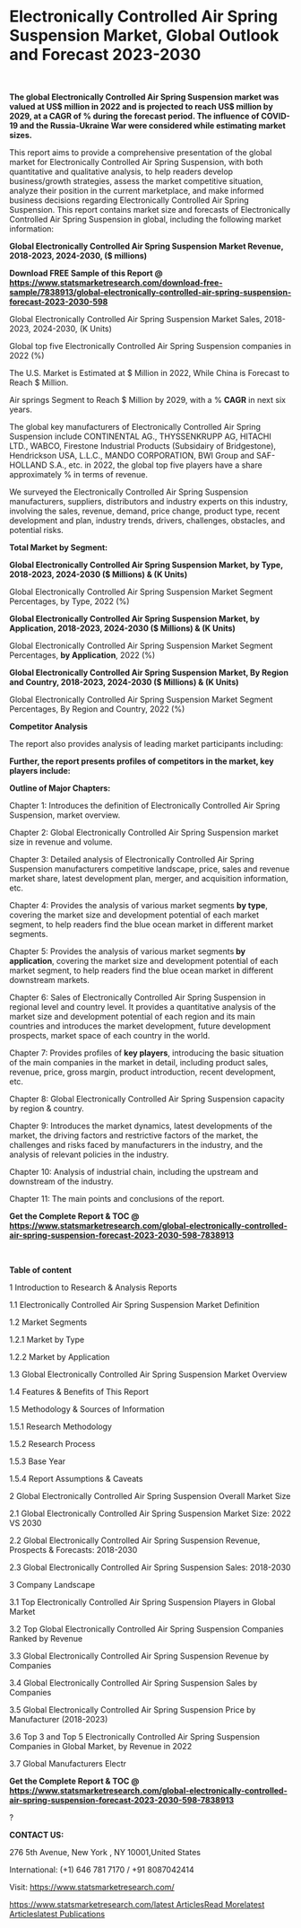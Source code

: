 <h1>Electronically Controlled Air Spring Suspension Market, Global Outlook and Forecast 2023-2030</h1><br/><p><strong>The global Electronically Controlled Air Spring Suspension market was valued at US$ million in 2022 and is projected to reach US$ million by 2029, at a <strong>CAGR</strong> of % during the forecast period. The influence of COVID-19 and the Russia-Ukraine War were considered while estimating market sizes.</strong></p>
 
 
 
 <p>This report aims to provide a comprehensive presentation of the global market for Electronically Controlled Air Spring Suspension, with both quantitative and qualitative analysis, to help readers develop business/growth strategies, assess the market competitive situation, analyze their position in the current marketplace, and make informed business decisions regarding Electronically Controlled Air Spring Suspension. This report contains market size and forecasts of Electronically Controlled Air Spring Suspension in global, including the following market information:</p>
 
 
 
 <p><strong>Global Electronically Controlled Air Spring Suspension Market Revenue, 2018-2023, 2024-2030, ($ millions)</strong></p>
 
 
 
 <p><strong>Download FREE Sample of this Report @ <a href="https://www.statsmarketresearch.com/download-free-sample/7838913/global-electronically-controlled-air-spring-suspension-forecast-2023-2030-598">https://www.statsmarketresearch.com/download-free-sample/7838913/global-electronically-controlled-air-spring-suspension-forecast-2023-2030-598</a></strong></p>
 
 
 
 <p>Global Electronically Controlled Air Spring Suspension Market Sales, 2018-2023, 2024-2030, (K Units)</p>
 
 
 
 <p>Global top five Electronically Controlled Air Spring Suspension companies in 2022 (%)</p>
 
 
 
 <p>The U.S. Market is Estimated at $ Million in 2022, While China is Forecast to Reach $ Million.</p>
 
 
 
 <p>Air springs Segment to Reach $ Million by 2029, with a % <strong>CAGR</strong> in next six years.</p>
 
 
 
 <p>The global key manufacturers of Electronically Controlled Air Spring Suspension include CONTINENTAL AG., THYSSENKRUPP AG, HITACHI LTD., WABCO, Firestone Industrial Products (Subsidairy of Bridgestone), Hendrickson USA, L.L.C., MANDO CORPORATION, BWI Group and SAF-HOLLAND S.A., etc. in 2022, the global top five players have a share approximately % in terms of revenue.</p>
 
 
 
 <p>We surveyed the Electronically Controlled Air Spring Suspension manufacturers, suppliers, distributors and industry experts on this industry, involving the sales, revenue, demand, price change, product type, recent development and plan, industry trends, drivers, challenges, obstacles, and potential risks.</p>
 
 
 
 <p><strong>Total Market by Segment:</strong></p>
 
 
 
 <p><strong>Global Electronically Controlled Air Spring Suspension Market, by Type, 2018-2023, 2024-2030 ($ Millions) & (K Units)</strong></p>
 
 
 
 <p>Global Electronically Controlled Air Spring Suspension Market Segment Percentages, by Type, 2022 (%)</p>
 
 
 
 <p><strong>Global Electronically Controlled Air Spring Suspension Market, <strong>by Application</strong>, 2018-2023, 2024-2030 ($ Millions) & (K Units)</strong></p>
 
 
 
 <p>Global Electronically Controlled Air Spring Suspension Market Segment Percentages, <strong>by Application</strong>, 2022 (%)</p>
 
 
 
 <p><strong>Global Electronically Controlled Air Spring Suspension Market, By Region and Country, 2018-2023, 2024-2030 ($ Millions) & (K Units)</strong></p>
 
 
 
 <p>Global Electronically Controlled Air Spring Suspension Market Segment Percentages, By Region and Country, 2022 (%)</p>
 
 
 
 <p><strong>Competitor Analysis</strong></p>
 
 
 
 <p>The report also provides analysis of leading market participants including:</p>
 
 
 
 <p><strong>Further, the report presents profiles of competitors in the market, <strong>key players</strong> include:</strong></p>
 
 
 
 <p><strong>Outline of Major Chapters:</strong></p>
 
 
 
 <p>Chapter 1: Introduces the definition of Electronically Controlled Air Spring Suspension, market overview.</p>
 
 
 
 <p>Chapter 2: Global Electronically Controlled Air Spring Suspension market size in revenue and volume.</p>
 
 
 
 <p>Chapter 3: Detailed analysis of Electronically Controlled Air Spring Suspension manufacturers competitive landscape, price, sales and revenue market share, latest development plan, merger, and acquisition information, etc.</p>
 
 
 
 <p>Chapter 4: Provides the analysis of various market segments <strong>by type</strong>, covering the market size and development potential of each market segment, to help readers find the blue ocean market in different market segments.</p>
 
 
 
 <p>Chapter 5: Provides the analysis of various market segments<strong> <strong>by application</strong></strong>, covering the market size and development potential of each market segment, to help readers find the blue ocean market in different downstream markets.</p>
 
 
 
 <p>Chapter 6: Sales of Electronically Controlled Air Spring Suspension in regional level and country level. It provides a quantitative analysis of the market size and development potential of each region and its main countries and introduces the market development, future development prospects, market space of each country in the world.</p>
 
 
 
 <p>Chapter 7: Provides profiles of <strong>key players</strong>, introducing the basic situation of the main companies in the market in detail, including product sales, revenue, price, gross margin, product introduction, recent development, etc.</p>
 
 
 
 <p>Chapter 8: Global Electronically Controlled Air Spring Suspension capacity by region & country.</p>
 
 
 
 <p>Chapter 9: Introduces the market dynamics, latest developments of the market, the driving factors and restrictive factors of the market, the challenges and risks faced by manufacturers in the industry, and the analysis of relevant policies in the industry.</p>
 
 
 
 <p>Chapter 10: Analysis of industrial chain, including the upstream and downstream of the industry.</p>
 
 
 
 <p>Chapter 11: The main points and conclusions of the report.</p>
 
 
 
 <div><b>Get the Complete Report & TOC @ <a href="https://www.statsmarketresearch.com/global-electronically-controlled-air-spring-suspension-forecast-2023-2030-598-7838913">https://www.statsmarketresearch.com/global-electronically-controlled-air-spring-suspension-forecast-2023-2030-598-7838913</a></b></div>
 
 
 
 <p><br />
 
 <b>Table of content</b></p>
 
 
 
 <p>1 Introduction to Research & Analysis Reports<br />
 
 1.1 Electronically Controlled Air Spring Suspension Market Definition<br />
 
 1.2 Market Segments<br />
 
 1.2.1 Market by Type<br />
 
 1.2.2 Market by Application<br />
 
 1.3 Global Electronically Controlled Air Spring Suspension Market Overview<br />
 
 1.4 Features & Benefits of This Report<br />
 
 1.5 Methodology & Sources of Information<br />
 
 1.5.1 Research Methodology<br />
 
 1.5.2 Research Process<br />
 
 1.5.3 Base Year<br />
 
 1.5.4 Report Assumptions & Caveats<br />
 
 2 Global Electronically Controlled Air Spring Suspension Overall Market Size<br />
 
 2.1 Global Electronically Controlled Air Spring Suspension Market Size: 2022 VS 2030<br />
 
 2.2 Global Electronically Controlled Air Spring Suspension Revenue, Prospects & Forecasts: 2018-2030<br />
 
 2.3 Global Electronically Controlled Air Spring Suspension Sales: 2018-2030<br />
 
 3 Company Landscape<br />
 
 3.1 Top Electronically Controlled Air Spring Suspension Players in Global Market<br />
 
 3.2 Top Global Electronically Controlled Air Spring Suspension Companies Ranked by Revenue<br />
 
 3.3 Global Electronically Controlled Air Spring Suspension Revenue by Companies<br />
 
 3.4 Global Electronically Controlled Air Spring Suspension Sales by Companies<br />
 
 3.5 Global Electronically Controlled Air Spring Suspension Price by Manufacturer (2018-2023)<br />
 
 3.6 Top 3 and Top 5 Electronically Controlled Air Spring Suspension Companies in Global Market, by Revenue in 2022<br />
 
 3.7 Global Manufacturers Electr</p>
 
 
 
 <div><b>Get the Complete Report & TOC @ <a href="https://www.statsmarketresearch.com/global-electronically-controlled-air-spring-suspension-forecast-2023-2030-598-7838913">https://www.statsmarketresearch.com/global-electronically-controlled-air-spring-suspension-forecast-2023-2030-598-7838913</a></b></div>
 
 
 
 <p>? </p>
 
 
 
 <p><b>CONTACT US:</b><br />
 
 276 5th Avenue, New York , NY 10001,United States<br />
 
 International: (+1) 646 781 7170 / +91 8087042414<br />
 
 Visit: <a href="https://www.statsmarketresearch.com/">https://www.statsmarketresearch.com/</a><br />
 
 <a href="https://gyeongbokgung.com">https://www.statsmarketresearch.com/</a><a href="https://hallyeomaritime.com">latest Articles</a><a href="https://jingwansa.com">Read More</a><a href="https://nguoiviet.jp/">latest Articles</a><a href="https://www.intelmarketresearch.com/">latest Publications</a></p>